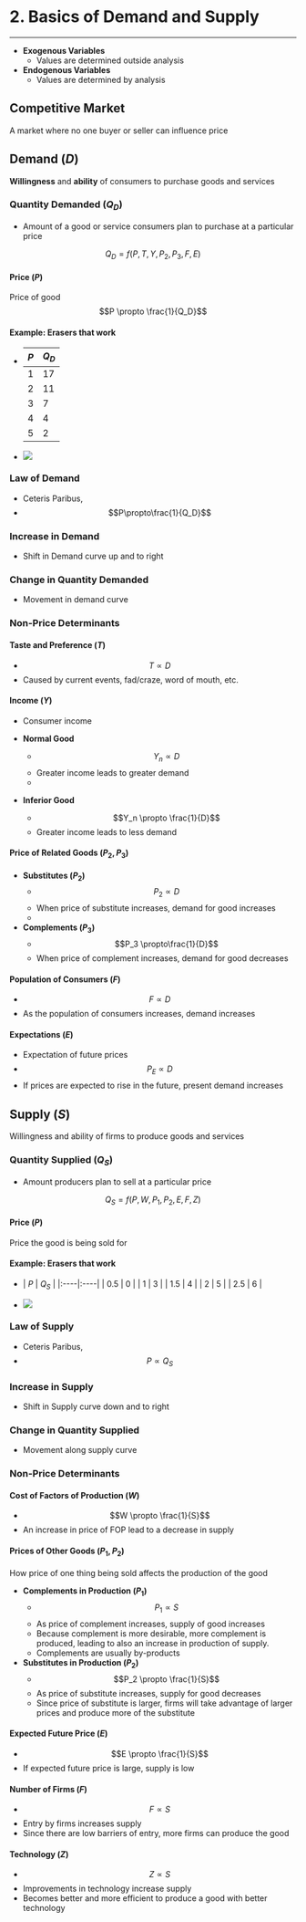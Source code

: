 <!-- FIX GRAPHS -->

# 2. Basics of Demand and Supply

----------------------------

* **Exogenous Variables**
	* Values are determined outside analysis
* **Endogenous Variables**
	* Values are determined by analysis

## Competitive Market
A market where no one buyer or seller can influence price

## Demand ($D$)
__Willingness__ and __ability__ of consumers to purchase goods and services

### Quantity Demanded ($Q_D$)
* Amount of a good or service consumers plan to purchase at a particular price

$$Q_D = f(P,T,Y,P_2,P_3,F,E)$$

#### Price ($P$)
Price of good
$$P \propto  \frac{1}{Q_D}$$

#### Example: Erasers that work

	
* | $P$ | $Q_D$ |
	|:----|:---- |
	|  1   |   17  |
	|  2   |   11  |
	|  3   |   7   |
	|  4   |   4   |
	|  5   |   2   |
	
* ![](/quantityDemandedPrice.png) 

### Law of Demand
* Ceteris Paribus,
* $$P\propto\frac{1}{Q_D}$$

### Increase in Demand
* Shift in Demand curve up and to right
### Change in Quantity Demanded
* Movement in demand curve

### Non-Price Determinants 
#### Taste and Preference ($T$)
* $$T \propto D$$
* Caused by current events, fad/craze, word of mouth, etc.

#### Income ($Y$)
* Consumer income

* **Normal Good**
	* $$Y_n \propto D$$
	* Greater income leads to greater demand
	* 
* **Inferior Good**
	* $$Y_n \propto \frac{1}{D}$$
	* Greater income leads to less demand

#### Price of Related Goods $(P_2,P_3)$
* **Substitutes ($P_2$)**
	* $$P_2 \propto D$$
	* When price of substitute increases, demand for good increases
	* 
* **Complements ($P_3$)**
	* $$P_3 \propto\frac{1}{D}$$
	* When price of complement increases, demand for good decreases

#### Population of Consumers ($F$)
* $$F \propto D$$
* As the population of consumers increases, demand increases

#### Expectations ($E$)
* Expectation of future prices
* $$P_E \propto D$$
* If prices are expected to rise in the future, present demand increases

## Supply ($S$)
Willingness and ability of firms to produce goods and services

### Quantity Supplied ($Q_S$)
* Amount producers plan to sell at a particular price

$$Q_S = f(P,W,P_1,P_2,E,F,Z)$$

#### Price ($P$)
Price the good is being sold for

#### Example: Erasers that work
* | $P$ | $Q_S$ |
|:----|:----|
|  0.5   |   0   |
|  1      |   3  |
|  1.5   |   4   |
|  2      |   5   |
|  2.5   |   6   |

* ![](/quantitySuppliedPrice.png)

### Law of Supply
* Ceteris Paribus,
* $$P\propto Q_S$$

### Increase in Supply
* Shift in Supply curve down and to right
### Change in Quantity Supplied
* Movement along supply curve

### Non-Price Determinants
#### Cost of Factors of Production ($W$)
* $$W \propto \frac{1}{S}$$
* An increase in price of FOP lead to a decrease in supply

#### Prices of Other Goods ($P_1,P_2$)
How price of one thing being sold affects the production of the good

* **Complements in Production ($P_1$)**
	* $$P_1 \propto S$$
	* As price of complement increases, supply of good increases
	* Because complement is more desirable, more complement is produced, leading to also an increase in production of supply.
	* Complements are usually by-products 
* **Substitutes in Production ($P_2$)**
	* $$P_2 \propto \frac{1}{S}$$
	* As price of substitute increases, supply for good decreases
	* Since price of substitute is larger, firms will take advantage of larger prices and produce more of the substitute

#### Expected Future Price ($E$)
* $$E \propto \frac{1}{S}$$
* If expected future price is large, supply is low

#### Number of Firms ($F$)
* $$F \propto S$$
* Entry by firms increases supply
* Since there are low barriers of entry, more firms can produce the good

#### Technology ($Z$)
* $$Z \propto S$$
* Improvements in technology increase supply
* Becomes better and more efficient to produce a good with better technology
